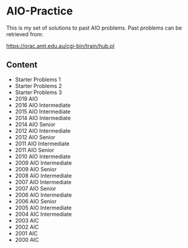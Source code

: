 # AIO-Practice
This is my set of solutions to past AIO problems. Past problems can be retrieved from:

https://orac.amt.edu.au/cgi-bin/train/hub.pl

## Content
- Starter Problems 1
- Starter Problems 2
- Starter Problems 3
- 2019 AIO
- 2016 AIO Intermediate
- 2015 AIO Intermediate
- 2014 AIO Intermediate
- 2014 AIO Senior
- 2012 AIO Intermediate
- 2012 AIO Senior
- 2011 AIO Intermediate
- 2011 AIO Senior
- 2010 AIO Intermediate
- 2009 AIO Intermediate
- 2009 AIO Senior
- 2008 AIO Intermediate
- 2007 AIO Intermediate
- 2007 AIO Senior
- 2006 AIO Intermediate
- 2006 AIO Senior
- 2005 AIO Intermediate
- 2004 AIC Intermediate
- 2003 AIC
- 2002 AIC
- 2001 AIC
- 2000 AIC
